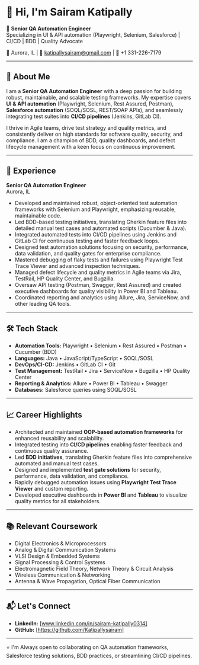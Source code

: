 

# 👋 Hi, I'm Sairam Katipally

💼 **Senior QA Automation Engineer**  
Specializing in UI &amp; API automation (Playwright, Selenium, Salesforce) | CI/CD | BDD | Quality Advocate

📍 Aurora, IL | 📧 katipallysairam@gmail.com | 📱 +1 331-226-7179

---

## 🚀 About Me

I am a **Senior QA Automation Engineer** with a deep passion for building robust, maintainable, and scalable testing frameworks. My expertise covers **UI & API automation** (Playwright, Selenium, Rest Assured, Postman), **Salesforce automation** (SOQL/SOSL, REST/SOAP APIs), and seamlessly integrating test suites into **CI/CD pipelines** (Jenkins, GitLab CI).

I thrive in Agile teams, drive test strategy and quality metrics, and consistently deliver on high standards for software quality, security, and compliance. I am a champion of BDD, quality dashboards, and defect lifecycle management with a keen focus on continuous improvement.

---
## 💼 Experience

**Senior QA Automation Engineer**  
Aurora, IL  
- Developed and maintained robust, object-oriented test automation frameworks with Selenium and Playwright, emphasizing reusable, maintainable code.
- Led BDD-based testing initiatives, translating Gherkin feature files into detailed manual test cases and automated scripts (Cucumber & Java).
- Integrated automated tests into CI/CD pipelines using Jenkins and GitLab CI for continuous testing and faster feedback loops.
- Designed test automation solutions focusing on security, performance, data validation, and quality gates for enterprise compliance.
- Mastered debugging of flaky tests and failures using Playwright Test Trace Viewer and advanced inspection techniques.
- Managed defect lifecycle and quality metrics in Agile teams via Jira, TestRail, HP Quality Center, and Bugzilla.
- Oversaw API testing (Postman, Swagger, Rest Assured) and created executive dashboards for quality visibility in Power BI and Tableau.
- Coordinated reporting and analytics using Allure, Jira, ServiceNow, and other leading QA tools.

---

## 🛠️ Tech Stack

- **Automation Tools:** Playwright • Selenium • Rest Assured • Postman • Cucumber (BDD)
- **Languages:** Java • JavaScript/TypeScript • SOQL/SOSL
- **DevOps/CI-CD:** Jenkins • GitLab CI • Git
- **Test Management:** TestRail • Jira • ServiceNow • Bugzilla • HP Quality Center
- **Reporting & Analytics:** Allure • Power BI • Tableau • Swagger
- **Databases:** Salesforce queries using SOQL/SOSL

---

## 📈 Career Highlights

- Architected and maintained **OOP-based automation frameworks** for enhanced reusability and scalability.
- Integrated testing into **CI/CD pipelines** enabling faster feedback and continuous quality assurance.
- Led **BDD initiatives**, translating Gherkin feature files into comprehensive automated and manual test cases.
- Designed and implemented **test gate solutions** for security, performance, data validation, and compliance.
- Rapidly debugged automation issues using **Playwright Test Trace Viewer** and custom reporting.
- Developed executive dashboards in **Power BI** and **Tableau** to visualize quality metrics for all stakeholders.

---

## 📚 Relevant Coursework

- Digital Electronics & Microprocessors
- Analog & Digital Communication Systems
- VLSI Design & Embedded Systems
- Signal Processing & Control Systems
- Electromagnetic Field Theory, Network Theory & Circuit Analysis
- Wireless Communication & Networking
- Antenna & Wave Propagation, Optical Fiber Communication

---

## 📬 Let's Connect
- **LinkedIn:** [www.linkedin.com/in/sairam-katipally0314]  
- **GitHub:** [https://github.com/Katipallysairam]  

---

⭐ I'm Always open to collaborating on QA automation frameworks, Salesforce testing solutions, BDD practices, or streamlining CI/CD pipelines.


